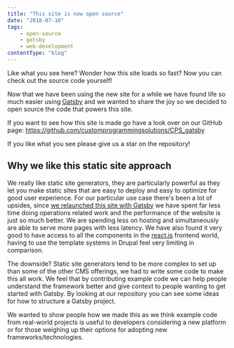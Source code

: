 ```yaml
---
title: "This site is now open source"
date: "2018-07-10"
tags:
    - open-source
    - gatsby
    - web-development
contentType: "blog"
---
```


Like what you see here? Wonder how this site loads so fast? Now you can check out the source code yourself!

<!-- end excerpt -->

Now that we have been using the new site for a while we have found life so much easier using [Gatsby](https://www.gatsbyjs.org/) and we wanted to share the joy so we decided to open source the code that powers this site.

If you want to see how this site is made go have a look over on our GitHub page: <https://github.com/customprogrammingsolutions/CPS_gatsby>

If you like what you see please give us a star on the repository!

## Why we like this static site approach

We really like static site generators, they are particularly powerful as they let you make static sites that are easy to deploy and easy to optimize for good user experience. For our particular use case there's been a lot of upsides, since [we relaunched this site with Gatsby](/blog/2018-04-21/CPS-site-relaunched) we have spent far less time doing operations related work and the performance of the website is just so much better. We are spending less on hosting and simultaneously are able to serve more pages with less latency. We have also found it very good to have access to all the components in the [react.js](https://reactjs.org/) frontend world, having to use the template systems in Drupal feel very limiting in comparison.

The downside? Static site generators tend to be more complex to set up than some of the other CMS offerings, we had to write some code to make this all work. We feel that by contributing example code we can help people understand the framework better and give context to people wanting to get started with Gatsby. By looking at our repository you can see some ideas for how to structure a Gatsby project.

We wanted to show people how we made this as we think example code from real-world projects is useful to developers considering a new platform or for those weighing up their options for adopting new frameworks/technologies.